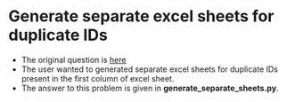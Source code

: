 # Generate separate excel sheets for duplicate IDs
- The original question is [here](https://stackoverflow.com/questions/52657191/python-pandas-get-specific-row-in-an-excel-and-save-to-a-new-sheet/52659530#52659530)
- The user wanted to generated separate excel sheets for duplicate IDs present in the first column of excel sheet.
- The answer to this problem is given in **generate_separate_sheets.py**.
